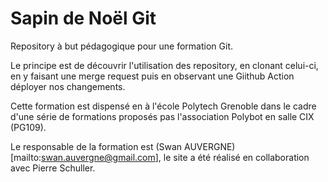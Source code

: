# Sapin de Noël Git
Repository à but pédagogique pour une formation Git.

Le principe est de découvrir l'utilisation des repository, en clonant celui-ci, en y faisant une merge request puis en observant une Giithub Action déployer nos changements.

Cette formation est dispensé en à l'école Polytech Grenoble dans le cadre d'une série de formations proposés pas l'association Polybot en salle CIX (PG109).

Le responsable de la formation est (Swan AUVERGNE)[mailto:swan.auvergne@gmail.com], le site a été réalisé en collaboration avec Pierre Schuller.
